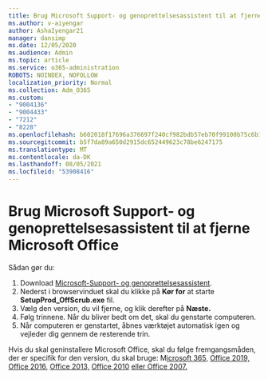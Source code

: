 ```yaml
---
title: Brug Microsoft Support- og genoprettelsesassistent til at fjerne Microsoft Office
ms.author: v-aiyengar
author: AshaIyengar21
manager: dansimp
ms.date: 12/05/2020
ms.audience: Admin
ms.topic: article
ms.service: o365-administration
ROBOTS: NOINDEX, NOFOLLOW
localization_priority: Normal
ms.collection: Adm_O365
ms.custom:
- "9004136"
- "9004433"
- "7212"
- "8228"
ms.openlocfilehash: b602018f17696a376697f240cf982bdb57eb70f99100b75c6b15867ee135bb5d
ms.sourcegitcommit: b5f7da89a650d2915dc652449623c78be6247175
ms.translationtype: MT
ms.contentlocale: da-DK
ms.lasthandoff: 08/05/2021
ms.locfileid: "53908416"
---
```

# <a name="use-microsoft-support-and-recovery-assistant-to-uninstall-microsoft-office"></a>Brug Microsoft Support- og genoprettelsesassistent til at fjerne Microsoft Office

Sådan gør du:

1. Download [Microsoft-Support- og genoprettelsesassistent](https://go.microsoft.com/fwlink/?linkid=2139122).
1. Nederst i browservinduet skal du klikke på **Kør for** at starte **SetupProd_OffScrub.exe** fil.
1. Vælg den version, du vil fjerne, og klik derefter på **Næste.**
1. Følg trinnene. Når du bliver bedt om det, skal du genstarte computeren.
1. Når computeren er genstartet, åbnes værktøjet automatisk igen og vejleder dig gennem de resterende trin.

Hvis du skal geninstallere Microsoft Office, skal du følge fremgangsmåden, der er specifik for den version, du skal bruge: M[icrosoft 365,](https://go.microsoft.com/fwlink/?linkid=2138843) [Office 2019,](https://go.microsoft.com/fwlink/?linkid=2138843) [Office 2016,](https://go.microsoft.com/fwlink/?linkid=2138919) [Office 2013,](https://go.microsoft.com/fwlink/?linkid=2138919) [Office 2010](https://go.microsoft.com/fwlink/?linkid=2139237) [eller Office 2007.](https://go.microsoft.com/fwlink/?linkid=2138644)
